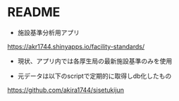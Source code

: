 # README

- 施設基準分析用アプリ

https://akr1744.shinyapps.io/facility-standards/

- 現状、アプリ内では各厚生局の最新施設基準のみを使用

- 元データは以下のscriptで定期的に取得しdb化したもの

https://github.com/akira1744/sisetukijun

